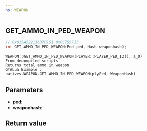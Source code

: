 ```yaml
---
ns: WEAPON
---
```

## GET_AMMO_IN_PED_WEAPON

```c
// 0x015A522136D7F951 0x0C755733
int GET_AMMO_IN_PED_WEAPON(Ped ped, Hash weaponhash);
```

```
WEAPON::GET_AMMO_IN_PED_WEAPON(PLAYER::PLAYER_PED_ID(), a_0)  
From decompiled scripts  
Returns total ammo in weapon  
GTALua Example :  
natives.WEAPON.GET_AMMO_IN_PED_WEAPON(plyPed, WeaponHash)  
```

## Parameters
* **ped**: 
* **weaponhash**: 

## Return value
